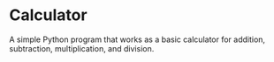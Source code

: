 # Calculator
A simple Python program that works as a basic calculator for addition, subtraction, multiplication, and division.

